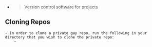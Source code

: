 -
  > Version control software for projects
## Cloning Repos
	- In order to clone a private guy repo, run the following in your directory that you wish to clone the private repo:
		-